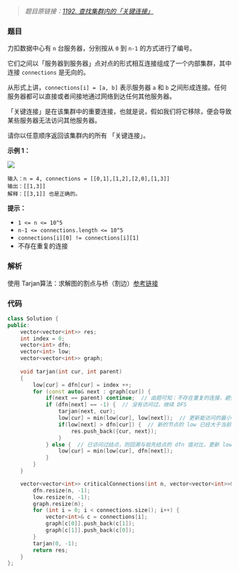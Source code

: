 > *题目原链接：[1192. 查找集群内的「关键连接」](https://leetcode-cn.com/contest/weekly-contest-154/problems/critical-connections-in-a-network/)*

### 题目

力扣数据中心有 `n` 台服务器，分别按从 `0` 到 `n-1` 的方式进行了编号。

它们之间以「服务器到服务器」点对点的形式相互连接组成了一个内部集群，其中连接 `connections` 是无向的。

从形式上讲，`connections[i] = [a, b]` 表示服务器 `a` 和 `b` 之间形成连接。任何服务器都可以直接或者间接地通过网络到达任何其他服务器。

「关键连接」是在该集群中的重要连接，也就是说，假如我们将它移除，便会导致某些服务器无法访问其他服务器。

请你以任意顺序返回该集群内的所有 「关键连接」。

**示例 1：**

![](https://github.com/lichangao1826/LeetCode-Contest/blob/master/Weekly-Contest-154/Resources/critical-connections-in-a-network.png)

```
输入：n = 4, connections = [[0,1],[1,2],[2,0],[1,3]]
输出：[[1,3]]
解释：[[3,1]] 也是正确的。
```

**提示：**

- `1 <= n <= 10^5`
- `n-1 <= connections.length <= 10^5`
- `connections[i][0] != connections[i][1]`
- 不存在重复的连接

### 解析

使用 Tarjan算法：求解图的割点与桥（割边）[参考链接](https://www.cnblogs.com/nullzx/p/7968110.html)

### 代码

```cpp
class Solution {
public:
    vector<vector<int>> res;
    int index = 0;
    vector<int> dfn;
    vector<int> low;
    vector<vector<int>> graph;
    
    void tarjan(int cur, int parent)
    {
        low[cur] = dfn[cur] = index ++;
        for (const auto& next : graph[cur]) {
            if(next == parent) continue;  // 由题可知：不存在重复的连接，避免重复访问
            if (dfn[next] == -1) {  // 没有访问过，继续 DFS
                tarjan(next, cur);
                low[cur] = min(low[cur], low[next]);  // 更新能访问的最小序号的祖先结点
                if(low[next] > dfn[cur]) {  // 新的节点的 low 已经大于当前节点的序号，说明已经不在同一个强联通分量里了
                    res.push_back({cur, next});
                }
            } else {  // 已访问过结点，则回溯与祖先结点的 dfn 值对比，更新 low 值
                low[cur] = min(low[cur], dfn[next]);
            }
        }
    }

    vector<vector<int>> criticalConnections(int n, vector<vector<int>>& connections) {
        dfn.resize(n, -1);
        low.resize(n, -1);    
        graph.resize(n);
        for (int i = 0; i < connections.size(); i++) {
            vector<int>& c = connections[i];
            graph[c[0]].push_back(c[1]);
            graph[c[1]].push_back(c[0]);
        }
        tarjan(0, -1);
        return res;
    }
};
```
